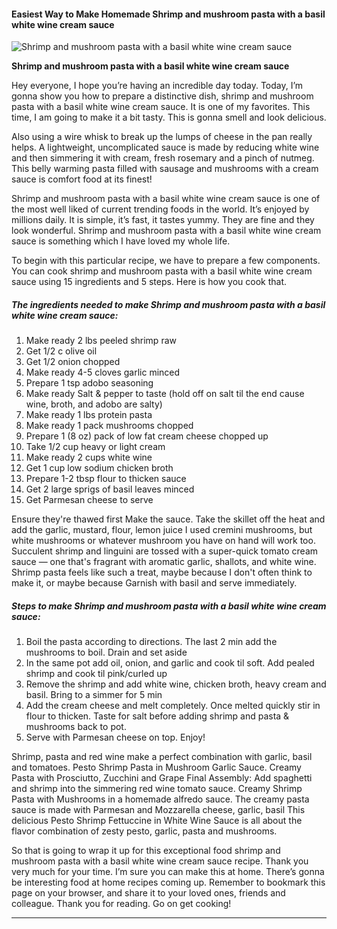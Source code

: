             

#### Easiest Way to Make Homemade Shrimp and mushroom pasta with a basil white wine cream sauce

![Shrimp and mushroom pasta with a basil white wine cream sauce](https://img-global.cpcdn.com/recipes/203ea7a9a0e677a9/751x532cq70/shrimp-and-mushroom-pasta-with-a-basil-white-wine-cream-sauce-recipe-main-photo.jpg)

**Shrimp and mushroom pasta with a basil white wine cream sauce**

Hey everyone, I hope you’re having an incredible day today. Today, I’m gonna show you how to prepare a distinctive dish, shrimp and mushroom pasta with a basil white wine cream sauce. It is one of my favorites. This time, I am going to make it a bit tasty. This is gonna smell and look delicious.

Also using a wire whisk to break up the lumps of cheese in the pan really helps. A lightweight, uncomplicated sauce is made by reducing white wine and then simmering it with cream, fresh rosemary and a pinch of nutmeg. This belly warming pasta filled with sausage and mushrooms with a cream sauce is comfort food at its finest!

Shrimp and mushroom pasta with a basil white wine cream sauce is one of the most well liked of current trending foods in the world. It’s enjoyed by millions daily. It is simple, it’s fast, it tastes yummy. They are fine and they look wonderful. Shrimp and mushroom pasta with a basil white wine cream sauce is something which I have loved my whole life.

To begin with this particular recipe, we have to prepare a few components. You can cook shrimp and mushroom pasta with a basil white wine cream sauce using 15 ingredients and 5 steps. Here is how you cook that.

##### The ingredients needed to make Shrimp and mushroom pasta with a basil white wine cream sauce:

1.  Make ready 2 lbs peeled shrimp raw
2.  Get 1/2 c olive oil
3.  Get 1/2 onion chopped
4.  Make ready 4-5 cloves garlic minced
5.  Prepare 1 tsp adobo seasoning
6.  Make ready Salt & pepper to taste (hold off on salt til the end cause wine, broth, and adobo are salty)
7.  Make ready 1 lbs protein pasta
8.  Make ready 1 pack mushrooms chopped
9.  Prepare 1 (8 oz) pack of low fat cream cheese chopped up
10.  Take 1/2 cup heavy or light cream
11.  Make ready 2 cups white wine
12.  Get 1 cup low sodium chicken broth
13.  Prepare 1-2 tbsp flour to thicken sauce
14.  Get 2 large sprigs of basil leaves minced
15.  Get Parmesan cheese to serve

Ensure they're thawed first Make the sauce. Take the skillet off the heat and add the garlic, mustard, flour, lemon juice I used cremini mushrooms, but white mushrooms or whatever mushroom you have on hand will work too. Succulent shrimp and linguini are tossed with a super-quick tomato cream sauce — one that's fragrant with aromatic garlic, shallots, and white wine. Shrimp pasta feels like such a treat, maybe because I don't often think to make it, or maybe because Garnish with basil and serve immediately.

##### Steps to make Shrimp and mushroom pasta with a basil white wine cream sauce:

1.  Boil the pasta according to directions. The last 2 min add the mushrooms to boil. Drain and set aside
2.  In the same pot add oil, onion, and garlic and cook til soft. Add pealed shrimp and cook til pink/curled up
3.  Remove the shrimp and add white wine, chicken broth, heavy cream and basil. Bring to a simmer for 5 min
4.  Add the cream cheese and melt completely. Once melted quickly stir in flour to thicken. Taste for salt before adding shrimp and pasta & mushrooms back to pot.
5.  Serve with Parmesan cheese on top. Enjoy!

Shrimp, pasta and red wine make a perfect combination with garlic, basil and tomatoes. Pesto Shrimp Pasta in Mushroom Garlic Sauce. Creamy Pasta with Prosciutto, Zucchini and Grape Final Assembly: Add spaghetti and shrimp into the simmering red wine tomato sauce. Creamy Shrimp Pasta with Mushrooms in a homemade alfredo sauce. The creamy pasta sauce is made with Parmesan and Mozzarella cheese, garlic, basil This delicious Pesto Shrimp Fettuccine in White Wine Sauce is all about the flavor combination of zesty pesto, garlic, pasta and mushrooms.

So that is going to wrap it up for this exceptional food shrimp and mushroom pasta with a basil white wine cream sauce recipe. Thank you very much for your time. I’m sure you can make this at home. There’s gonna be interesting food at home recipes coming up. Remember to bookmark this page on your browser, and share it to your loved ones, friends and colleague. Thank you for reading. Go on get cooking!

* * *